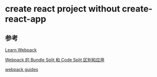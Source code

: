 # create react project without create-react-app

## 参考

[Learn Webpack](https://www.youtube.com/watch?v=3On5Z0gjf4U)

[Webpack 的 Bundle Split 和 Code Split 区别和应用](https://mp.weixin.qq.com/s?__biz=MzA5NzkwNDk3MQ==&mid=2650589063&idx=1&sn=36d69a5ac00fbf90e1cdd8c0c8fec32b&chksm=8891d7a3bfe65eb5033078b4f57985229dbc55735c580882b726778212c25ba7dcb08f57a2ae&mpshare=1&scene=23&srcid=0314knIkjUib5roj3IbwcftM#rd)

[webpack guides](https://webpack.js.org/guides)
